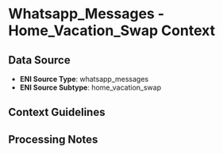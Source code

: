 # Whatsapp_Messages - Home_Vacation_Swap Context

## Data Source
- **ENI Source Type**: whatsapp_messages
- **ENI Source Subtype**: home_vacation_swap

## Context Guidelines

<!-- Add your context guidelines here -->

## Processing Notes

<!-- Add any specific processing notes for this data type -->
